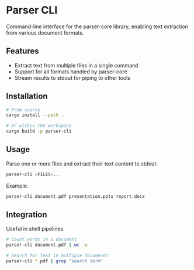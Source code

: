 # Parser CLI

Command-line interface for the parser-core library, enabling text extraction from various document formats.

## Features

- Extract text from multiple files in a single command
- Support for all formats handled by parser-core
- Stream results to stdout for piping to other tools

## Installation

```bash
# From source
cargo install --path .

# Or within the workspace
cargo build -p parser-cli
```

## Usage

Parse one or more files and extract their text content to stdout:

```bash
parser-cli <FILES>...
```

Example:

```bash
parser-cli document.pdf presentation.pptx report.docx
```

## Integration

Useful in shell pipelines:

```bash
# Count words in a document
parser-cli document.pdf | wc -w

# Search for text in multiple documents
parser-cli *.pdf | grep "search term"
```